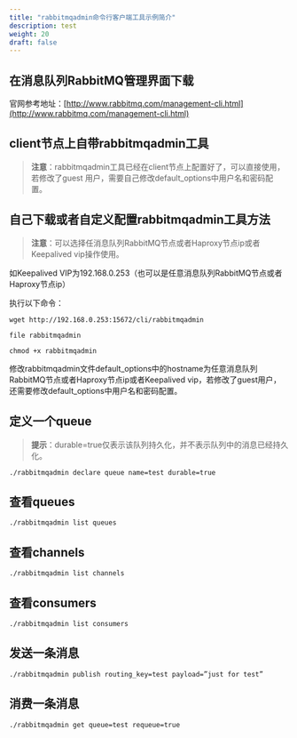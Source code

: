 ```yaml
---
title: "rabbitmqadmin命令行客户端工具示例简介"
description: test
weight: 20
draft: false
---
```


## 在消息队列RabbitMQ管理界面下载

官网参考地址：[http://www.rabbitmq.com/management-cli.html](http://www.rabbitmq.com/management-cli.html)

## client节点上自带rabbitmqadmin工具

> **注意**：rabbitmqadmin工具已经在client节点上配置好了，可以直接使用，若修改了guest 用户，需要自己修改default_options中用户名和密码配置。

## 自己下载或者自定义配置rabbitmqadmin工具方法

> **注意**：可以选择任消息队列RabbitMQ节点或者Haproxy节点ip或者Keepalived vip操作使用。

如Keepalived VIP为192.168.0.253（也可以是任意消息队列RabbitMQ节点或者Haproxy节点ip）

执行以下命令：

```
wget http://192.168.0.253:15672/cli/rabbitmqadmin

file rabbitmqadmin

chmod +x rabbitmqadmin
```

修改rabbitmqadmin文件default_options中的hostname为任意消息队列RabbitMQ节点或者Haproxy节点ip或者Keepalived vip，若修改了guest用户，还需要修改default_options中用户名和密码配置。

## 定义一个queue

> **提示**：durable=true仅表示该队列持久化，并不表示队列中的消息已经持久化。

```
./rabbitmqadmin declare queue name=test durable=true
```

## 查看queues

```
./rabbitmqadmin list queues
```

## 查看channels

```
./rabbitmqadmin list channels
```

## 查看consumers

```
./rabbitmqadmin list consumers
```

## 发送一条消息

```
./rabbitmqadmin publish routing_key=test payload=”just for test”
```

## 消费一条消息

```
./rabbitmqadmin get queue=test requeue=true
```